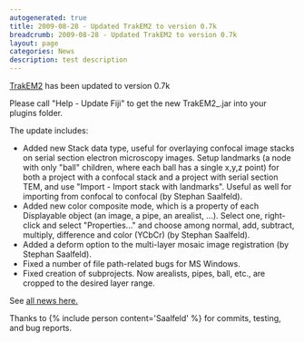 ```yaml
---
autogenerated: true
title: 2009-08-28 - Updated TrakEM2 to version 0.7k
breadcrumb: 2009-08-28 - Updated TrakEM2 to version 0.7k
layout: page
categories: News
description: test description
---
```


[TrakEM2](TrakEM2 ) has been updated to version 0.7k

Please call "Help - Update Fiji" to get the new TrakEM2\_.jar into your plugins folder.

The update includes:

-   Added new Stack data type, useful for overlaying confocal image stacks on serial section electron microscopy images. Setup landmarks (a node with only "ball" children, where each ball has a single x,y,z point) for both a project with a confocal stack and a project with serial section TEM, and use "Import - Import stack with landmarks". Useful as well for importing from confocal to confocal (by Stephan Saalfeld).
-   Added new color composite mode, which is a property of each Displayable object (an image, a pipe, an arealist, ...). Select one, right-click and select "Properties..." and choose among normal, add, subtract, multiply, difference and color (YCbCr) (by Stephan Saalfeld).
-   Added a deform option to the multi-layer mosaic image registration (by Stephan Saalfeld).
-   Fixed a number of file path-related bugs for MS Windows.
-   Fixed creation of subprojects. Now arealists, pipes, ball, etc., are cropped to the desired layer range.

See [all news here.](http://t2.ini.uzh.ch/trakem2.html)

Thanks to {% include person content='Saalfeld' %} for commits, testing, and bug reports.


